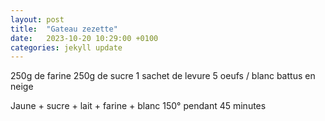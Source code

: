 ```yaml
---
layout: post
title:  "Gateau zezette"
date:   2023-10-20 10:29:00 +0100
categories: jekyll update
---
```


250g de farine 
250g de sucre 
1 sachet de levure
5 oeufs / blanc battus en neige 

Jaune + sucre + lait + farine + blanc 
150° pendant 45 minutes
